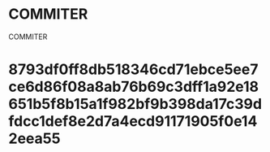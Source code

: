# COMMITER
COMMITER






# 8793df0ff8db518346cd71ebce5ee7ce6d86f08a8ab76b69c3dff1a92e18651b5f8b15a1f982bf9b398da17c39dfdcc1def8e2d7a4ecd91171905f0e142eea55
